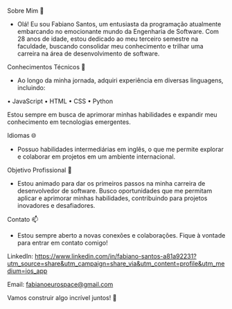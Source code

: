 Sobre Mim 👋
- Olá! Eu sou Fabiano Santos, um entusiasta da programação atualmente embarcando no emocionante mundo da Engenharia de Software. Com 28 anos de idade, estou dedicado ao meu terceiro semestre na faculdade, buscando consolidar meu conhecimento e trilhar uma carreira na área de desenvolvimento de software.

Conhecimentos Técnicos 🚀
- Ao longo da minha jornada, adquiri experiência em diversas linguagens, incluindo:

• JavaScript
• HTML
• CSS
• Python

Estou sempre em busca de aprimorar minhas habilidades e expandir meu conhecimento em tecnologias emergentes.

Idiomas 🌐
- Possuo habilidades intermediárias em inglês, o que me permite explorar e colaborar em projetos em um ambiente internacional.

Objetivo Profissional 💼
- Estou animado para dar os primeiros passos na minha carreira de desenvolvedor de software. Busco oportunidades que me permitam aplicar e aprimorar minhas habilidades, contribuindo para projetos inovadores e desafiadores.

Contato 📫
- Estou sempre aberto a novas conexões e colaborações. Fique à vontade para entrar em contato comigo!

LinkedIn: https://www.linkedin.com/in/fabiano-santos-a81a92231?utm_source=share&utm_campaign=share_via&utm_content=profile&utm_medium=ios_app

Email: fabianoeurospace@gmail.com

Vamos construir algo incrível juntos! 🚀

